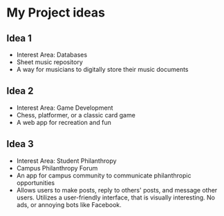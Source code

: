 # My Project ideas

## Idea 1 
* Interest Area: Databases
* Sheet music repository
* A way for musicians to digitally store their music documents

## Idea 2 
* Interest Area: Game Development
* Chess, platformer, or a classic card game
* A web app for recreation and fun

## Idea 3
* Interest Area: Student Philanthropy
* Campus Philanthropy Forum
* An app for campus community to communicate philanthropic opportunities
* Allows users to make posts, reply to others' posts, and message other users. Utilizes a user-friendly interface, that is visually interesting. No ads, or annoying bots like Facebook. 
